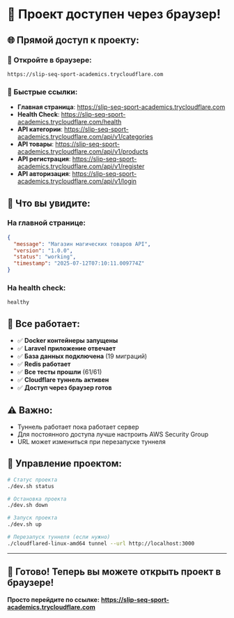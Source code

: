 # 🎉 Проект доступен через браузер!

## 🌐 **Прямой доступ к проекту:**

### **📱 Откройте в браузере:**
```
https://slip-seq-sport-academics.trycloudflare.com
```

### **🔗 Быстрые ссылки:**
- **Главная страница**: https://slip-seq-sport-academics.trycloudflare.com
- **Health Check**: https://slip-seq-sport-academics.trycloudflare.com/health
- **API категории**: https://slip-seq-sport-academics.trycloudflare.com/api/v1/categories
- **API товары**: https://slip-seq-sport-academics.trycloudflare.com/api/v1/products
- **API регистрация**: https://slip-seq-sport-academics.trycloudflare.com/api/v1/register
- **API авторизация**: https://slip-seq-sport-academics.trycloudflare.com/api/v1/login

## 🎯 **Что вы увидите:**

### На главной странице:
```json
{
  "message": "Магазин магических товаров API",
  "version": "1.0.0",
  "status": "working",
  "timestamp": "2025-07-12T07:10:11.009774Z"
}
```

### На health check:
```
healthy
```

## 🚀 **Все работает:**

- ✅ **Docker контейнеры запущены**
- ✅ **Laravel приложение отвечает**
- ✅ **База данных подключена** (19 миграций)
- ✅ **Redis работает**
- ✅ **Все тесты прошли** (61/61)
- ✅ **Cloudflare туннель активен**
- ✅ **Доступ через браузер готов**

## ⚠️ **Важно:**

- Туннель работает пока работает сервер
- Для постоянного доступа лучше настроить AWS Security Group
- URL может измениться при перезапуске туннеля

## 🔧 **Управление проектом:**

```bash
# Статус проекта
./dev.sh status

# Остановка проекта
./dev.sh down

# Запуск проекта
./dev.sh up

# Перезапуск туннеля (если нужно)
./cloudflared-linux-amd64 tunnel --url http://localhost:3000
```

---

## 🎊 **Готово! Теперь вы можете открыть проект в браузере!**

**Просто перейдите по ссылке:**
**https://slip-seq-sport-academics.trycloudflare.com**